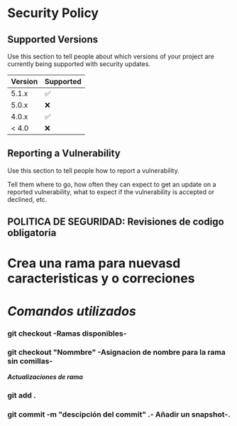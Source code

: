 # Security Policy

## Supported Versions

Use this section to tell people about which versions of your project are
currently being supported with security updates.

| Version | Supported          |
| ------- | ------------------ |
| 5.1.x   | :white_check_mark: |
| 5.0.x   | :x:                |
| 4.0.x   | :white_check_mark: |
| < 4.0   | :x:                |

## Reporting a Vulnerability

Use this section to tell people how to report a vulnerability.

Tell them where to go, how often they can expect to get an update on a
reported vulnerability, what to expect if the vulnerability is accepted or
declined, etc.

## POLITICA DE SEGURIDAD: Revisiones de codigo obligatoria 

# Crea una rama para nuevasd caracteristicas y o correciones 
# ***_Comandos utilizados_***
### git checkout -Ramas disponibles-
### git checkout "Nommbre" -Asignacion de nombre para la rama sin comillas-
***_Actualizaciones de rama_***
### git add .
### git commit -m "descipción  del commit" .- Añadir un snapshot-.

